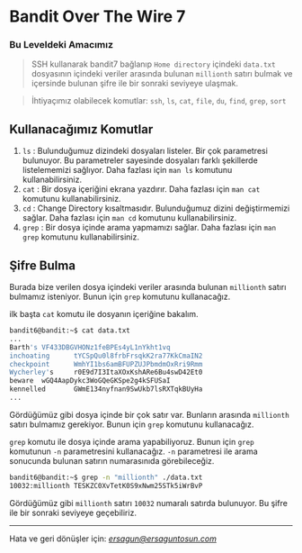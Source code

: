 # Bandit Over The Wire **7**

### Bu Leveldeki Amacımız
>SSH kullanarak bandit7 bağlanıp `Home directory` içindeki `data.txt` dosyasının içindeki veriler arasında bulunan `millionth` satırı bulmak ve içersinde bulunan şifre ile bir sonraki seviyeye ulaşmak.

>İhtiyaçımız olabilecek komutlar: `ssh`, `ls`, `cat`, `file`, `du`, `find`, `grep`, `sort`


## Kullanacağımız Komutlar
1. `ls` : Bulunduğumuz dizindeki dosyaları listeler. Bir çok parametresi bulunuyor. Bu parametreler sayesinde dosyaları farklı şekillerde listelememizi sağlıyor. Daha fazlası için `man ls` komutunu kullanabilirsiniz.
2. `cat` : Bir dosya içeriğini ekrana yazdırır. Daha fazlası için `man cat` komutunu kullanabilirsiniz.
3. `cd` : Change Directory kısaltmasıdır. Bulunduğumuz dizini değiştirmemizi sağlar.  Daha fazlası için `man cd` komutunu kullanabilirsiniz.
4. `grep` : Bir dosya içinde arama yapmamızı sağlar. Daha fazlası için `man grep` komutunu kullanabilirsiniz.

## Şifre Bulma 
Burada bize verilen dosya içindeki veriler arasında bulunan `millionth` satırı bulmamız isteniyor. Bunun için `grep` komutunu kullanacağız.

ilk başta `cat` komutu ile dosyanın içeriğine bakalım. 
```bash
bandit6@bandit:~$ cat data.txt
...
Barth's VF433DBGVHONz1feBPEs4yL1nYkht1vq
inchoating      tYCSpQu0l8frbFrsqkK2ra77KkCmaIN2
checkpoint      WmhYI1bs6amBFUPZUJPbmdmOxRri9Rmm
Wycherley's     r0E9d7I3ItaXOxKshARe6Bu4swD42Et0
beware  wGQ4AapDykc3WoGQeGKSpe2g4kSFUSaI
kennelled       GWmE134nyfnan9SwUkb7lsRXTqkBUyHa
...
```
Gördüğümüz gibi dosya içinde bir çok satır var. Bunların arasında `millionth` satırı bulmamız gerekiyor. Bunun için `grep` komutunu kullanacağız.

`grep` komutu ile dosya içinde arama yapabiliyoruz. Bunun için `grep` komutunun `-n` parametresini kullanacağız. `-n` parametresi ile arama sonucunda bulunan satırın numarasınıda görebileceğiz. 

```bash
bandit6@bandit:~$ grep -n "millionth" ./data.txt
10032:millionth TESKZC0XvTetK0S9xNwm25STk5iWrBvP
```
Gördüğümüz gibi `millionth` satırı `10032` numaralı satırda bulunuyor. Bu şifre ile bir sonraki seviyeye geçebiliriz.

<hr/>

Hata ve geri dönüşler için: *[ersagun@ersaguntosun.com ](mailto:ersagun@ersaguntosun.com)*


